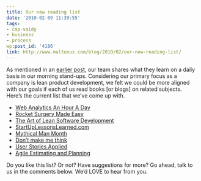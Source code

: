 ```yaml
---
title: Our new reading list
date: '2010-02-09 11:39:55'
tags:
- cap-vaidy
- business
- process
wp:post_id: '4186'
link: http://www.multunus.com/blog/2010/02/our-new-reading-list/
---
```


As mentioned in an [earlier post](http://www.multunus.com/2010/01/our-pragmatic-processes/), our team shares what they learn on a daily basis in our morning stand-ups. Considering our primary focus as a company is lean product development, we felt we could be more aligned with our goals if each of us read books [or blogs] on related subjects. Here’s the current list that we’ve come up with.

- [Web Analytics An Hour A Day](http://www.amazon.com/Web-Analytics-Hour-Avinash-Kaushik/dp/0470130652)
- [Rocket Surgery Made Easy](http://www.amazon.com/Rocket-Surgery-Made-Easy-Yourself/dp/0321657292)  
- [The Art of Lean Software Development](http://www.amazon.com/Art-Lean-Software-Development-Incremental/dp/0596517319)  
- [StartUpLessonsLearned.com](http://startuplessonslearned.com/)  
- [Mythical Man Month](http://www.amazon.com/Mythical-Man-Month-Software-Engineering-Anniversary/dp/0201835959)  
- [Don’t make me think](http://www.amazon.com/Think-Common-Sense-Approach-Usability/dp/0789723107)  
- [User Stories Applied](http://www.amazon.com/User-Stories-Applied-Software-Development/dp/0321205685)  
- [Agile Estimating and Planning](http://www.amazon.com/Agile-Estimating-Planning-Mike-Cohn/dp/0131479415)

Do you like this list? Or not? Have suggestions for more? Go ahead, talk to us in the comments below. We’d LOVE to hear from you.
